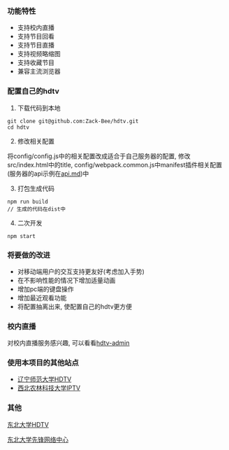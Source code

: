 ### 功能特性

* 支持校内直播
* 支持节目回看
* 支持节目直播
* 支持视频略缩图
* 支持收藏节目
* 兼容主流浏览器

### 配置自己的hdtv
1. 下载代码到本地
```
git clone git@github.com:Zack-Bee/hdtv.git
cd hdtv
```

2. 修改相关配置

将config/config.js中的相关配置改成适合于自己服务器的配置,
修改src/index.html中的title, config/webpack.common.js中manifest插件相关配置
(服务器的api示例在[api.md](https://github.com/Zack-Bee/hdtv/blob/master/api.md))中

3. 打包生成代码

```
npm run build
// 生成的代码在dist中
```

4. 二次开发

```
npm start
```

### 将要做的改进
* 对移动端用户的交互支持更友好(考虑加入手势)
* 在不影响性能的情况下增加适量动画
* 增加pc端的键盘操作
* 增加最近观看功能
* 将配置抽离出来, 使配置自己的hdtv更方便

### 校内直播　
对校内直播服务感兴趣, 可以看看[hdtv-admin](https://github.com/Zack-Bee/hdtv-admin)

### 使用本项目的其他站点
* [辽宁师范大学HDTV](http://iptv.lnnu.edu.cn:8080/v1/list/channel/%E7%83%AD%E9%97%A8%E9%A2%91%E9%81%93)
* [西北农林科技大学IPTV](https://iptv.nwafu.edu.cn/)

### 其他
[东北大学HDTV](https://hdtv.neu6.edu.cn/v1/list/channel/%E7%83%AD%E9%97%A8%E9%A2%91%E9%81%93)

[东北大学先锋网络中心](https://about.neupioneer.com/)
